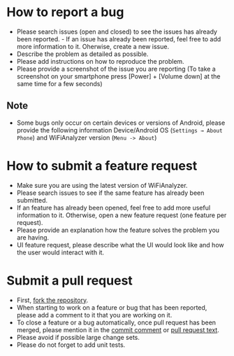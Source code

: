 # How to report a bug

- Please search issues (open and closed) to see the issues has already been reported. - If an issue has already been reported, feel free to add more information to it. Oherwise, create a new issue.
- Describe the problem as detailed as possible.
- Please add instructions on how to reproduce the problem.
- Please provide a screenshot of the issue you are reporting (To take a screenshot on  your smartphone press [Power] + [Volume down] at the same time for a few seconds)

## Note

- Some bugs only occur on certain devices or versions of Android, please provide the following information Device/Android OS (`Settings → About Phone`) and WiFiAnalyzer version (`Menu -> About`)

# How to submit a feature request

- Make sure you are using the latest version of WiFiAnalyzer.
- Please search issues to see if the same feature has already been submitted.
- If an feature has already been opened, feel free to add more useful information to it. Otherwise, open a new feature
  request (one feature per request).
- Please provide an explanation how the feature solves the problem you are having.
- UI feature request, please  describe what the UI would look like and how the user would interact with it.

# Submit a pull request

- First, [fork the repository](https://help.github.com/articles/fork-a-repo).
- When starting to work on a feature or bug that has been reported, please add a comment to it that you are working on it.
- To close a feature or a bug automatically, once pull request has been merged, please mention it in the [commit comment](https://help.github.com/articles/closing-issues-via-commit-messages/) or [pull request text](https://github.com/blog/1506-closing-issues-via-pull-requests).
- Please avoid if possible large change sets.
- Please do not forget to add unit tests.
